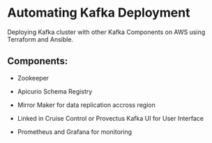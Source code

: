 # Automating Kafka Deployment
Deploying Kafka cluster with other Kafka Components on AWS using Terraform and Ansible.

## Components:

* Zookeeper 

* Apicurio Schema Registry

* Mirror Maker for data replication accross region

* Linked in Cruise Control or Provectus Kafka UI for User Interface

* Prometheus and Grafana for monitoring
